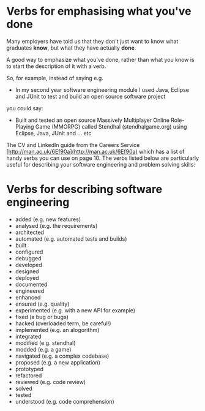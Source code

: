 # Verbs for emphasising what you've done

Many employers have told us that they don't just want to know what graduates **know**, but what they have actually **done**.

A good way to emphasize what you've done, rather than what you know is to start the description of it with a verb.

So, for example, instead of saying e.g.

* In my second year software engineering module I used Java, Eclipse and JUnit to test and build an open source software project

you could say:

* Built and tested an open source Massively Multiplayer Online Role-Playing Game (MMORPG) called Stendhal (stendhalgame.org) using Eclipse, Java, JUnit and ... etc

The CV and LinkedIn guide from the Careers Service [http://man.ac.uk/6Ef90a](http://man.ac.uk/6Ef90a) which has a list of handy verbs you can use on page 10. The verbs listed below are particularly useful for describing your software engineering and problem solving skills:

# Verbs for describing software engineering

* added (e.g. new features)
* analysed (e.g. the requirements)
* architected
* automated (e.g. automated tests and builds)
* built
* configured
* debugged
* developed
* designed
* deployed
* documented
* engineered
* enhanced
* ensured (e.g. quality)
* experimented (e.g. with a new API for example)
* fixed (a bug or bugs)
* hacked (overloaded term, be careful!)
* implemented (e.g. an alogorithm)
* integrated
* modified (e.g. stendhal)
* modded (e.g. a game)
* navigated (e.g. a complex codebase)
* proposed (e.g. a new application)
* prototyped
* refactored
* reviewed (e.g. code review)
* solved
* tested
* understood (e.g. code comprehension)

